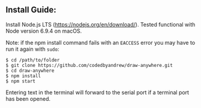 ## Install Guide:

Install Node.js LTS (https://nodejs.org/en/download/).
Tested functional with Node version 6.9.4 on macOS.

Note: if the npm install command fails with an ```EACCESS``` error you may have to run it again with ```sudo```:

```
$ cd /path/to/folder 
$ git clone https://github.com/codedbyandrew/draw-anywhere.git 
$ cd draw-anywhere 
$ npm install 
$ npm start
```
Entering text in the terminal will forward to the serial port if a terminal port has been opened.
